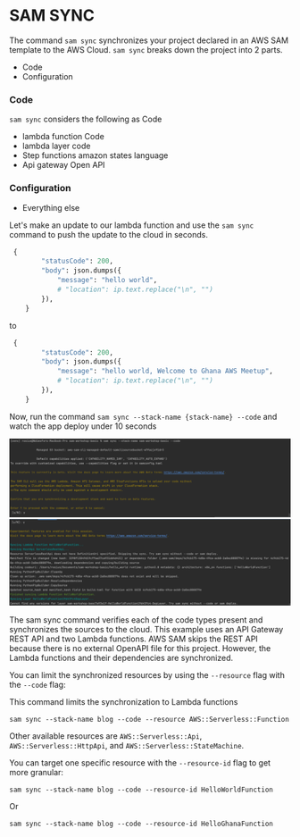 # SAM SYNC

The command `sam sync`  synchronizes your project declared in an AWS SAM template to the AWS Cloud.
`sam sync` breaks down the project into 2 parts.
- Code 
- Configuration 

### Code
`sam sync` considers the following as Code
- lambda function Code
- lambda layer code
- Step functions amazon states language
- Api gateway Open API

### Configuration
- Everything else

Let's make an update to our lambda function and use the `sam sync` command to push the update to the cloud in seconds.
```python
 {
        "statusCode": 200,
        "body": json.dumps({
            "message": "hello world",
            # "location": ip.text.replace("\n", "")
        }),
    }
```

to 

```python
 {
        "statusCode": 200,
        "body": json.dumps({
            "message": "hello world, Welcome to Ghana AWS Meetup",
            # "location": ip.text.replace("\n", "")
        }),
    }
```
Now, run the command `sam sync --stack-name {stack-name} --code` and watch the app deploy under 10 seconds 

![](../img/f.png)
![](../img/g.png)

The sam sync command verifies each of the code types present and synchronizes the sources to the cloud. 
This example uses an API Gateway REST API and two Lambda functions. 
AWS SAM skips the REST API because there is no external OpenAPI file for this project. 
However, the Lambda functions and their dependencies are synchronized.

You can limit the synchronized resources by using the `--resource` flag with the `--code` flag:

This command limits the synchronization to Lambda functions

```
sam sync --stack-name blog --code --resource AWS::Serverless::Function

```
Other available resources are `AWS::Serverless::Api`, `AWS::Serverless::HttpApi`, and `AWS::Serverless::StateMachine`.

You can target one specific resource with the `--resource-id` flag to get more granular:

```
sam sync --stack-name blog --code --resource-id HelloWorldFunction
```

Or 
```
sam sync --stack-name blog --code --resource-id HelloGhanaFunction
```